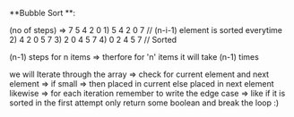 **Bubble Sort **: 

(no of steps)    => 7 5 4 2 0
      1)            5 4 2 0 7        // (n-i-1) element is sorted everytime
      2)            4 2 0 5 7 
      3)            2 0 4 5 7
      4)            0 2 4 5 7       // Sorted 
   
   
   (n-1) steps    for n items => therfore for 'n' items it will take (n-1) times


we will Iterate through the array => check for current element and next element => if small => then placed in current else placed in next element
likewise => for each iteration 
remember to write the edge case => like if it is sorted in the first attempt only return some boolean and break the loop :)
